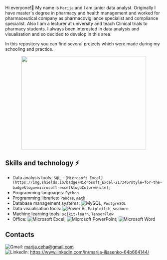 
Hi everyone!👋 My name is ``Marija`` and I am junior data analyst. Originally I have master's degree in pharmacy and health management and 
worked for pharmaceutical company as pharmacovigilance specialist and compliance specialist. Also I am a lecturer at university 
and teach Clinical trials to pharmacy students. I always been interested in data analysis and visualisation and so decided to develop 
in this area.

In this repository you can find several projects which were made during my schooling and practice. 

<div align="center">
  <img src="https://media.giphy.com/media/l46Cy1rHbQ92uuLXa/giphy.gif" width="400" height="300"/> 
</div>

## Skills and technology ⚡
- Data analysis tools: ``SQL``, ``![Microsoft Excel](https://img.shields.io/badge/Microsoft_Excel-217346?style=for-the-badge&logo=microsoft-excel&logoColor=white)``;
- Programming languages: ``Python``
- Programming libraries: ``Pandas``, ``math``
- Database management systems: ![MySQL](https://img.shields.io/badge/mysql-%2300f.svg?style=for-the-badge&logo=mysql&logoColor=white), ``PostgreSQL``
- Data visualisation tools: ![Power Bi](https://img.shields.io/badge/power_bi-F2C811?style=for-the-badge&logo=powerbi&logoColor=black), ``Matplotlib``, ``seaborn``
- Machine learning tools: ``scikit-learn``, ``TensorFlow``
- Office: ![Microsoft Excel](https://img.shields.io/badge/Microsoft_Excel-217346?style=for-the-badge&logo=microsoft-excel&logoColor=white); ![Microsoft PowerPoint](https://img.shields.io/badge/Microsoft_PowerPoint-B7472A?style=for-the-badge&logo=microsoft-powerpoint&logoColor=white); ![Microsoft Word](https://img.shields.io/badge/Microsoft_Word-2B579A?style=for-the-badge&logo=microsoft-word&logoColor=white)

## Contacts

![Gmail](https://img.shields.io/badge/Gmail-D14836?style=for-the-badge&logo=gmail&logoColor=white): marija.ceha@gmail.com  
![LinkedIn](https://img.shields.io/badge/linkedin-%230077B5.svg?style=for-the-badge&logo=linkedin&logoColor=white): https://www.linkedin.com/in/marija-iljasenko-64b664144/
